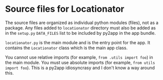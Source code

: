 # Source files for Locationator 

The source files are organized as individual python modules (files), not as a package. Any files added to `locationator` directory must also be added as in the `setup.py` `DATA_FILES` list to be included by py2app in the app bundle.

`locationator.py` is the main module and is the entry point for the app. It contains the `Locationator` class which is the main app class.

You cannot use relative imports (for example, `from .utils import foo`) in the main module. You must use absolute imports (for example, `from utils import foo`). This is a py2app idiosyncrasy and I don't know a way around this.
